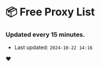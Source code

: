 # :package: Free Proxy List
### Updated every 15 minutes.

- Last updated: `2024-10-22 14:16`

:heart:
